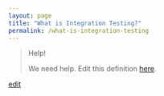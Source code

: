 ```yaml
---
layout: page
title: "What is Integration Testing?"
permalink: /what-is-integration-testing
---
```


> Help! 
> 
> We need help. Edit this definition <a href="https://github.com/and-digital/tech-definitions/blog/master/definitions/testing/integration-testing.md">here</a>.

<p class="edit-term"><a href="https://github.com/and-digital/tech-definitions/blog/master/definitions/testing/integration-testing.md">edit</a></p>
